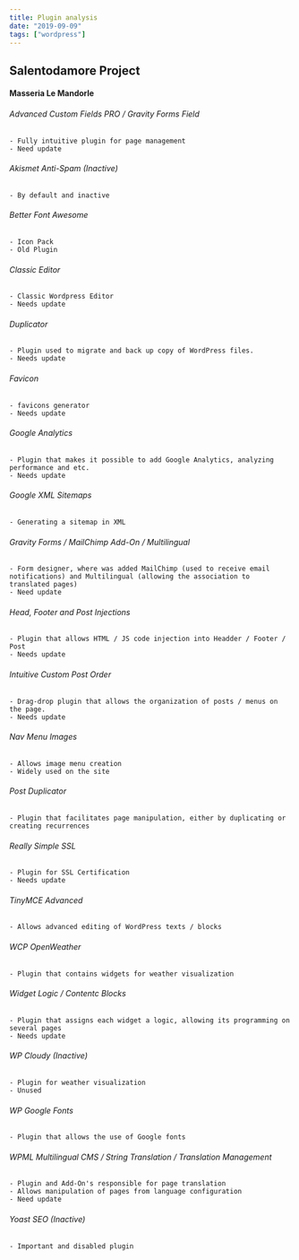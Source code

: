 ```yaml
---
title: Plugin analysis
date: "2019-09-09"
tags: ["wordpress"]
---
```


## Salentodamore Project

#### Masseria Le Mandorle

###### Advanced Custom Fields PRO / Gravity Forms Field
    - Fully intuitive plugin for page management
    - Need update

###### Akismet Anti-Spam (Inactive)
    - By default and inactive

###### Better Font Awesome
    - Icon Pack
    - Old Plugin

###### Classic Editor
    - Classic Wordpress Editor
    - Needs update

###### Duplicator
    - Plugin used to migrate and back up copy of WordPress files.
    - Needs update

###### Favicon
    - favicons generator
    - Needs update

###### Google Analytics
    - Plugin that makes it possible to add Google Analytics, analyzing performance and etc.
    - Needs update

###### Google XML Sitemaps
    - Generating a sitemap in XML

###### Gravity Forms / MailChimp Add-On / Multilingual
    - Form designer, where was added MailChimp (used to receive email notifications) and Multilingual (allowing the association to translated pages)
    - Need update

###### Head, Footer and Post Injections
    - Plugin that allows HTML / JS code injection into Headder / Footer / Post
    - Needs update

###### Intuitive Custom Post Order
    - Drag-drop plugin that allows the organization of posts / menus on the page.
    - Needs update

###### Nav Menu Images
    - Allows image menu creation
    - Widely used on the site

###### Post Duplicator
    - Plugin that facilitates page manipulation, either by duplicating or creating recurrences

###### Really Simple SSL
    - Plugin for SSL Certification
    - Needs update

###### TinyMCE Advanced
    - Allows advanced editing of WordPress texts / blocks

###### WCP OpenWeather
    - Plugin that contains widgets for weather visualization

###### Widget Logic / Contentc Blocks
    - Plugin that assigns each widget a logic, allowing its programming on several pages
    - Needs update

###### WP Cloudy (Inactive)
    - Plugin for weather visualization
    - Unused

###### WP Google Fonts
    - Plugin that allows the use of Google fonts

###### WPML Multilingual CMS / String Translation / Translation Management
    - Plugin and Add-On's responsible for page translation
    - Allows manipulation of pages from language configuration
    - Need update

###### Yoast SEO (Inactive)
    - Important and disabled plugin